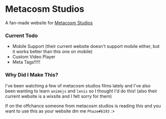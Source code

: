 # Metacosm Studios

A fan-made website for [Metacosm Studios](https://www.youtube.com/@MetacosmStudios)

### Current Todo

- Mobile Support (their current website doesn't support mobile either, but it works better than this one on mobile)
- Custom Video Player
- Meta Tags!!!!!

### Why Did I Make This?

I've been watching a few of metacosm studios films lately and I've also been wanting to learn `animejs` and `lenis` so I thought I'd do this! (also their current website is a wixsite and I felt sorry for them)

If on the offchance someone from metacosm studios is reading this and you want to use this as your website dm me `Phaze#6193` :>
